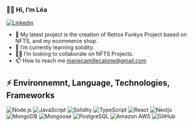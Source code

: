 ###  👋🏾 Hi, I’m Léa
[![Linkedin](https://img.shields.io/badge/LinkedIn-0077B5?style=flat-square&logo=linkedin&logoColor=white)](https://www.linkedin.com/in/léacalone/)

- 📌 My latest project is the creation of Retros Funkys Project based on NFTS, and my ecommerce shop.
- 🌱 I’m currently learning solidity.
- 💃🏾 I’m looking to collaborate on NFTS Projects.
- 📫 How to reach me mariecamillecalone@gmail.com

## ⚡ Environnemnt, Language, Technologies, Frameworks
![Node.js](https://img.shields.io/badge/-Node.js-black?style=flat-square&logo=Node.js)
![JavaScript](https://img.shields.io/badge/-JavaScript-black?style=flat-square&logo=javascript)
![Solidity](https://img.shields.io/badge/-Solidity-181717?style=flat-square&logo=solidity)
![TypeScript](https://img.shields.io/badge/-TypeScript-181717?style=flat-square&logo=typescript)
![React](https://img.shields.io/badge/-React-61DAFB?style=flat-square&logo=react&logoColor=black)
![Nextjs](https://img.shields.io/badge/-Next-61DAFB?style=flat-square&logo=next&logoColor=black)
![MongoDB](https://img.shields.io/badge/-MongoDB-green?style=flat-square&logo=mongogb)
![Mongoose](https://img.shields.io/badge/-Mongoose-61DAFB?style=flat-square&logo=mongoose&logoColor=orange)
![PostgreSQL](https://img.shields.io/badge/PostgreSQL-336791?style=flat-square&logo=postgresql&logoColor=white)
![Amazon AWS](https://img.shields.io/badge/Amazon%20AWS-232F3E?style=flat-square&logo=amazon-aws)
![GitHub](https://img.shields.io/badge/-GitHub-181717?style=flat-square&logo=github)

<!---
Kwonsongji/Kwonsongji is a ✨ special ✨ repository because its `README.md` (this file) appears on your GitHub profile.
You can click the Preview link to take a look at your changes.
--->


